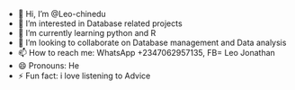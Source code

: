 - 👋 Hi, I’m @Leo-chinedu
- 👀 I’m interested in Database related projects 
- 🌱 I’m currently learning python and R
- 💞️ I’m looking to collaborate on Database management and Data analysis 
- 📫 How to reach me: WhatsApp +2347062957135, FB= Leo Jonathan 
- 😄 Pronouns: He
- ⚡ Fun fact: i love listening to Advice 

<!---
Leo-chinedu/Leo-chinedu is a ✨ special ✨ repository because its `README.md` (this file) appears on your GitHub profile.
You can click the Preview link to take a look at your changes.
--->

